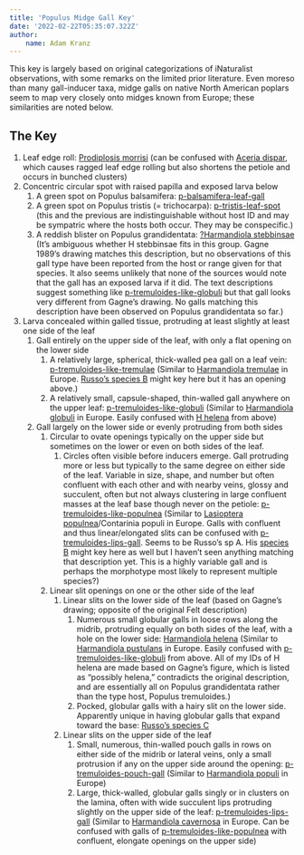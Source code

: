 ```yaml
---
title: 'Populus Midge Gall Key'
date: '2022-02-22T05:35:07.322Z'
author:
    name: Adam Kranz
---
```


This key is largely based on original categorizations of iNaturalist observations, with some remarks on the limited prior literature. Even moreso than many gall-inducer taxa, midge galls on native North American poplars seem to map very closely onto midges known from Europe; these similarities are noted below. 

## The Key

1. Leaf edge roll: [Prodiplosis morrisi](https://www.gallformers.org/gall/2166) (can be confused with [Aceria dispar](https://www.gallformers.org/gall/4004), which causes ragged leaf edge rolling but also shortens the petiole and occurs in bunched clusters)
2. Concentric circular spot with raised papilla and exposed larva below
    1. A green spot on Populus balsamifera: [p-balsamifera-leaf-gall](https://www.gallformers.org/gall/3987)
    2. A green spot on Populus tristis (= trichocarpa): [p-tristis-leaf-spot](https://www.gallformers.org/gall/4027) (this and the previous are indistinguishable without host ID and may be sympatric where the hosts both occur. They may be conspecific.)
    3. A reddish blister on Populus grandidentata: [?Harmandiola stebbinsae](https://www.gallformers.org/gall/3985) (It’s ambiguous whether H stebbinsae fits in this group. Gagne 1989’s drawing matches this description, but no observations of this gall type have been reported from the host or range given for that species. It also seems unlikely that none of the sources would note that the gall has an exposed larva if it did. The text descriptions suggest something like [p-tremuloides-like-globuli](https://www.gallformers.org/gall/4033) but that gall looks very different from Gagne’s drawing. No galls matching this description have been observed on Populus grandidentata so far.)
3. Larva concealed within galled tissue, protruding at least slightly at least one side of the leaf
     1. Gall entirely on the upper side of the leaf, with only a flat opening on the lower side
        1. A relatively large, spherical, thick-walled pea gall on a leaf vein: [p-tremuloides-like-tremulae](https://www.gallformers.org/gall/4028) (Similar to [Harmandiola tremulae](https://bladmineerders.nl/parasites/animalia/arthropoda/insecta/diptera/nematocera/cecidomyiidae/cecidomyiinae/cecidomyiidi/cecidomyiidi-unplaced/harmandiola/harmandiola-tremulae/) in Europe. [Russo’s species B](https://www.gallformers.org/gall/3999) might key here but it has an opening above.)
        2. A relatively small, capsule-shaped, thin-walled gall anywhere on the upper leaf: [p-tremuloides-like-globuli](https://www.gallformers.org/gall/4033) (Similar to [Harmandiola globuli](https://bladmineerders.nl/parasites/animalia/arthropoda/insecta/diptera/nematocera/cecidomyiidae/cecidomyiinae/cecidomyiidi/cecidomyiidi-unplaced/harmandiola/harmandiola-globuli/) in Europe. Easily confused with [H helena](https://www.gallformers.org/gall/4005) from above)
     2. Gall largely on the lower side or evenly protruding from both sides
        1. Circular to ovate openings typically on the upper side but sometimes on the lower or even on both sides of the leaf. 
            1. Circles often visible before inducers emerge. Gall protruding more or less but typically to the same degree on either side of the leaf. Variable in size, shape, and number but often confluent with each other and with nearby veins, glossy and succulent, often but not always clustering in large confluent masses at the leaf base though never on the petiole: [p-tremuloides-like-populnea](https://www.gallformers.org/gall/4030) (Similar to [Lasioptera populnea](https://bladmineerders.nl/parasites/animalia/arthropoda/insecta/diptera/nematocera/cecidomyiidae/cecidomyiinae/lasiopteridi/lasiopterini/lasioptera/lasioptera-populnea/)/Contarinia populi in Europe. Galls with confluent and thus linear/elongated slits can be confused with [p-tremuloides-lips-gall](https://www.gallformers.org/gall/4029). Seems to be Russo’s sp A. His [species B](https://www.gallformers.org/gall/3999) might key here as well but I haven’t seen anything matching that description yet. This is a highly variable gall and is perhaps the morphotype most likely to represent multiple species?)
        2. Linear slit openings on one or the other side of the leaf
            1. Linear slits on the lower side of the leaf (based on Gagne’s drawing; opposite of the original Felt description) 
                1. Numerous small globular galls in loose rows along the midrib, protruding equally on both sides of the leaf, with a hole on the lower side: [Harmandiola helena](https://www.gallformers.org/gall/4005) (Similar to [Harmandiola pustulans](https://bladmineerders.nl/parasites/animalia/arthropoda/insecta/diptera/nematocera/cecidomyiidae/cecidomyiinae/cecidomyiidi/cecidomyiidi-unplaced/harmandiola/harmandiola-pustulans/) in Europe. Easily confused with [p-tremuloides-like-globuli](https://www.gallformers.org/gall/4033) from above. All of my IDs of H helena are made based on Gagne’s figure, which is listed as “possibly helena,” contradicts the original description, and are essentially all on Populus grandidentata rather than the type host, Populus tremuloides.)
                2. Pocked, globular galls with a hairy slit on the lower side. Apparently unique in having globular galls that expand toward the base: [Russo’s species C](https://www.gallformers.org/gall/4000) 
            2. Linear slits on the upper side of the leaf
                1. Small, numerous, thin-walled pouch galls in rows on either side of the midrib or lateral veins, only a small protrusion if any on the upper side around the opening: [p-tremuloides-pouch-gall](https://www.gallformers.org/gall/4031) (Similar to [Harmandiola populi](https://bladmineerders.nl/parasites/animalia/arthropoda/insecta/diptera/nematocera/cecidomyiidae/cecidomyiinae/cecidomyiidi/cecidomyiidi-unplaced/harmandiola/harmandiola-populi/) in Europe)
                2. Large, thick-walled, globular galls singly or in clusters on the lamina, often with wide succulent lips protruding slightly on the upper side of the leaf: [p-tremuloides-lips-gall](https://www.gallformers.org/gall/4029) (Similar to [Harmandiola cavernosa](https://bladmineerders.nl/parasites/animalia/arthropoda/insecta/diptera/nematocera/cecidomyiidae/cecidomyiinae/cecidomyiidi/cecidomyiidi-unplaced/harmandiola/harmandiola-cavernosa/) in Europe. Can be confused with galls of [p-tremuloides-like-populnea](https://www.gallformers.org/gall/4030) with confluent, elongate openings on the upper side)
